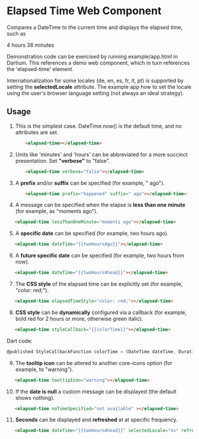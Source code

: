Elapsed Time Web Component
========

Compares a DateTime to the current time and displays the elapsed time, such as

  4 hours 38 minutes
  
Demonstration code can be exercised by running example/app.html in Dartium. This references a demo web component, which in turn references the 'elapsed-time' element.

Internationalization for some locales (de, en, es, fr, it, pt) is supported by setting the **selectedLocale** attribute. The example app how to set the locale using the user's browser language setting (not always an ideal strategy).

Usage
-------

1. This is the simplest case. DateTime.now() is the default time, and no attributes are set.

 ```html
        <elapsed-time></elapsed-time> 
```

2. Units like 'minutes' and 'hours' can be abbreviated for a more succinct presentation. Set **"verbose"** to "false".

 ```html
        <elapsed-time verbose="false"></elapsed-time> 
```

3. A **prefix** and/or **suffix** can be specified (for example, " ago").

 ```html
        <elapsed-time prefix="happened" suffix=" ago"></elapsed-time> 
```

4. A message can be specified when the elapse is **less than one minute** (for example, as "moments ago").

 ```html
    <elapsed-time lessThanOneMinute="moments ago"></elapsed-time> 
 ```

5. A **specific date** can be specified (for example, two hours ago).

 ```html
    <elapsed-time dateTime="{{twoHoursAgo}}"></elapsed-time> 
 ```

6. A **future specific date** can be specified (for example, two hours from now).

 ```html
    <elapsed-time dateTime="{{twoHoursAhead}}"></elapsed-time> 
 ```
7. The **CSS style** of the elapsed time can be explicitly set (for example, "color: red;").

 ```html
    <elapsed-time elapsedTimeStyle="color: red;"></elapsed-time> 
 ```

8. **CSS style** can be **dynamically** configured via a callback (for example, bold red for 2 hours or more, otherwise green italic).

 ```html
    <elapsed-time styleCallback="{{colorTime}}"></elapsed-time> 
 ```

   Dart code:

 ```dart
@published StyleCallbackFunction colorTime = (DateTime dateTime, Duration duration) => duration.inMinutes >= 2 ? "color: red; font-weight: bold" : "color: green; font-style: italic";  
 ```
9. The **tooltip icon** can be altered to another core-icons option (for example, to "warning").

 ```html
    <elapsed-time tooltipIcon="warning"></elapsed-time> 
 ```

10. If the **date is null** a custom message can be displayed (the default shows nothing).

 ```html
    <elapsed-time noTimeSpecified="not available" ></elapsed-time> 
 ```
 
11. **Seconds** can be displayed and **refreshed** at at specific frequency.

 ```html
    <elapsed-time dateTime="{{twoHoursAhead}}" selectedLocale="es" refreshInSeconds="5" includeSeconds="true" verbose="false" ></elapsed-time> 
 ```
 
 